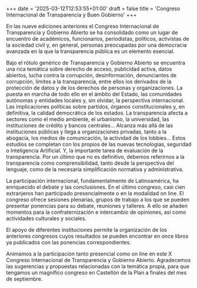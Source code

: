 +++
date = '2025-03-12T12:53:55+01:00'
draft = false
title = 'Congreso Internacional de Transparencia y Buen Gobierno'
+++

En las nueve ediciones anteriores el Congreso Internacional de Transparencia y Gobierno Abierto se ha consolidado como un lugar de encuentro de académicos, funcionarios, periodistas, políticos, activistas de la sociedad civil y, en general, personas preocupadas por una democracia avanzada en la que la transparencia pública es un elemento esencial.


Bajo el rótulo genérico de Transparencia y Gobierno Abierto se encuentra una rica temática sobre derecho de acceso, publicidad activa, datos abiertos, lucha contra la corrupción, desinformación, denunciantes de corrupción, límites a la transparencia, entre ellos los derivados de la protección de datos y de los derechos de personas y organizaciones. La puesta en marcha de todo ello en el ámbito del Estado, las comunidades autónomas y entidades locales y, sin olvidar, la perspectiva internacional. Las implicaciones políticas sobre partidos, órganos constitucionales y, en definitiva, la calidad democrática de los estados. La transparencia afecta a sectores como el medio ambiente, el urbanismo, la universidad, las instituciones de crédito y bancos centrales… Alcanza más allá de las instituciones públicas y llega a organizaciones privadas, tanto a la abogacía, los medios de comunicación, la actividad de los lobbies… Estos estudios se completan con los propios de las nuevas tecnologías, seguridad o Inteligencia Artificial. Y, la importante tarea de evaluación de la transparencia. Por un último que no es definitivo, debemos referirnos a la transparencia como comprensibilidad, tanto desde la perspectiva del lenguaje, como de la necesaria simplificación normativa y administrativa.

La participación internacional, fundamentalmente de Latinoamérica, ha enriquecido el debate y las conclusiones. En el último congreso, casi cien extranjeros han participado presencialmente o en la modalidad on line.
El congreso ofrece sesiones plenarias, grupos de trabajo a los que se pueden presentar ponencias para su debate, reuniones y talleres. A ello se añaden momentos para la confraternización e intercambio de opiniones, así como actividades culturales y sociales.

El apoyo de diferentes instituciones permite la organización de los anteriores congresos cuyos resultados se pueden encontrar en once libros ya publicados con las ponencias correspondientes.

Animamos a la participación tanto presencial como on line en este X Congreso Internacional de Transparencia y Gobierno Abierto. Agradecemos las sugerencias y propuestas relacionadas con la temática propia, para que tengamos un magnífico congreso en Castellón de la Plan a finales del mes de septiembre.